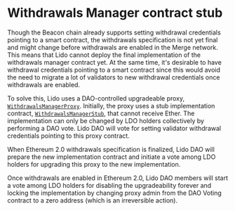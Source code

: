 # Withdrawals Manager contract stub

Though the Beacon chain already supports setting withdrawal credentials pointing to a smart
contract, the withdrawals specification is not yet final and might change before withdrawals
are enabled in the Merge network. This means that Lido cannot deploy the final implementation
of the withdrawals manager contract yet. At the same time, it's desirable to have withdrawal
credentials pointing to a smart contract since this would avoid the need to migrate a lot of
validators to new withdrawal credentials once withdrawals are enabled.

To solve this, Lido uses a DAO-controlled upgradeable proxy, [`WithdrawalsManagerProxy`].
Initially, the proxy uses a stub implementation contract, [`WithdrawalsManagerStub`], that cannot
receive Ether. The implementation can only be changed by LDO holders collectively by performing a
DAO vote. Lido DAO will vote for setting validator withdrawal credentials pointing to this proxy
contract.

When Ethereum 2.0 withdrawals specification is finalized, Lido DAO will prepare the new
implementation contract and initiate a vote among LDO holders for upgrading this proxy to the
new implementation.

Once withdrawals are enabled in Ethereum 2.0, Lido DAO members will start a vote among LDO
holders for disabling the upgradeability forever and locking the implementation by changing
proxy admin from the DAO Voting contract to a zero address (which is an irreversible action).

[`WithdrawalsManagerStub`]: ./contracts/WithdrawalsManagerStub.sol
[`WithdrawalsManagerProxy`]: ./contracts/WithdrawalsManagerProxy.sol
